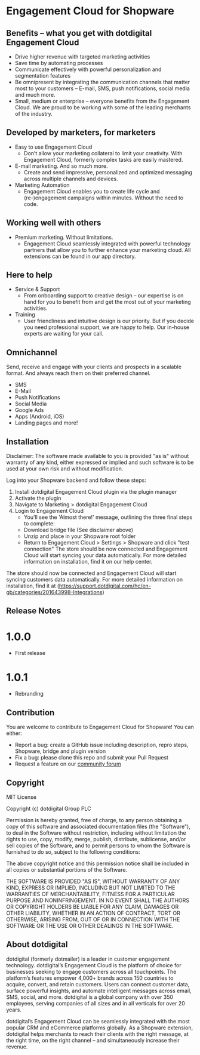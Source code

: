 # Engagement Cloud for Shopware
 
## Benefits – what you get with dotdigital Engagement Cloud
 - Drive higher revenue with targeted marketing activities
 - Save time by automating processes 
 - Communicate effectively with powerful personalization and segmentation features
 - Be omnipresent by integrating the communication channels that matter most to your customers – E-mail, SMS, push notifications, social media and much more.
 - Small, medium or enterprise – everyone benefits from the Engagement Cloud. We are proud to be working with some of the leading merchants of the industry.

## Developed by marketers, for marketers
 - Easy to use Engagement Cloud
   - Don’t allow your marketing collateral to limit your creativity. With Engagement Cloud, formerly complex tasks are easily mastered.
 - E-mail marketing. And so much more.
   - Create and send impressive, personalized and optimized messaging across multiple channels and devices.
 - Marketing Automation
   - Engagement Cloud enables you to create life cycle and (re-)engagement campaigns within minutes. Without the need to code.

## Working well with others
 - Premium marketing. Without limitations.
   - Engagement Cloud seamlessly integrated with powerful technology partners that allow you to further enhance your marketing cloud. All extensions can be found in our app directory.

## Here to help
 - Service & Support
   - From onboarding support to creative design – our expertise is on hand for you to benefit from and get the most out of your marketing activities.
 - Training
   - User friendliness and intuitive design is our priority. But if you decide you need professional support, we are happy to help. Our in-house experts are waiting for your call.

## Omnichannel
Send, receive and engage with your clients and prospects in a scalable format. And always reach them on their preferred channel.
 - SMS
 - E-Mail
 - Push Notifications
 - Social Media 
 - Google Ads
 - Apps (Android, iOS)
 - Landing pages and more!

## Installation

Disclaimer: The software made available to you is provided "as is" without warranty of any kind, either expressed or implied and such software is to be used at your own risk and without modification. 

Log into your Shopware backend and follow these steps:
1. Install dotdigital Engagement Cloud plugin via the plugin manager
2. Activate the plugin
3. Navigate to Marketing > dotdigital Engagement Cloud
4. Login to Engagement Cloud
   - You'll see the 'Almost there!' message, outlining the three final steps to complete:
   - Download bridge file (See disclaimer above)
   - Unzip and place in your Shopware root folder
   - Return to Engagement Cloud > Settings > Shopware and click "test connection" 
The store should be now connected and Engagement Cloud will start syncing your data automatically. For more detailed information on installation, find it on our help center.

The store should now be connected and Engagement Cloud will start syncing customers data automatically.
For more detailed information on installation, find it at (https://support.dotdigital.com/hc/en-gb/categories/201643998-Integrations)


## Release Notes

# 1.0.0
 - First release
# 1.0.1
 - Rebranding
 
## Contribution
You are welcome to contribute to Engagement Cloud for Shopware! You can either:
 - Report a bug: create a GitHub issue including description, repro steps, Shopware, bridge and plugin version
 - Fix a bug: please clone this repo and submit your Pull Request
 - Request a feature on our [community forum](https://support.dotdigital.com/hc/en-gb/community/topics/200432508-Feedback-and-feature-requests)

## Copyright

MIT License

Copyright (c) dotdigital Group PLC

Permission is hereby granted, free of charge, to any person obtaining a copy
of this software and associated documentation files (the "Software"), to deal
in the Software without restriction, including without limitation the rights
to use, copy, modify, merge, publish, distribute, sublicense, and/or sell
copies of the Software, and to permit persons to whom the Software is
furnished to do so, subject to the following conditions:

The above copyright notice and this permission notice shall be included in all
copies or substantial portions of the Software.

THE SOFTWARE IS PROVIDED "AS IS", WITHOUT WARRANTY OF ANY KIND, EXPRESS OR
IMPLIED, INCLUDING BUT NOT LIMITED TO THE WARRANTIES OF MERCHANTABILITY,
FITNESS FOR A PARTICULAR PURPOSE AND NONINFRINGEMENT. IN NO EVENT SHALL THE
AUTHORS OR COPYRIGHT HOLDERS BE LIABLE FOR ANY CLAIM, DAMAGES OR OTHER
LIABILITY, WHETHER IN AN ACTION OF CONTRACT, TORT OR OTHERWISE, ARISING FROM,
OUT OF OR IN CONNECTION WITH THE SOFTWARE OR THE USE OR OTHER DEALINGS IN THE
SOFTWARE.

## About dotdigital
dotdigital (formerly dotmailer) is a leader in customer engagement technology. dotdigital’s Engagement Cloud is the platform of choice for businesses seeking to engage customers across all touchpoints. The platform’s features empower 4,000+ brands across 150 countries to acquire, convert, and retain customers. Users can connect customer data, surface powerful insights, and automate intelligent messages across email, SMS, social, and more. dotdigital is a global company with over 350 employees, serving companies of all sizes and in all verticals for over 20 years.

dotdigital’s Engagement Cloud can be seamlessly integrated with the most popular CRM and eCommerce platforms globally. As a Shopware extension, dotdigital helps merchants to reach their clients with the right message, at the right time, on the right channel – and simultaneously increase their revenue.
